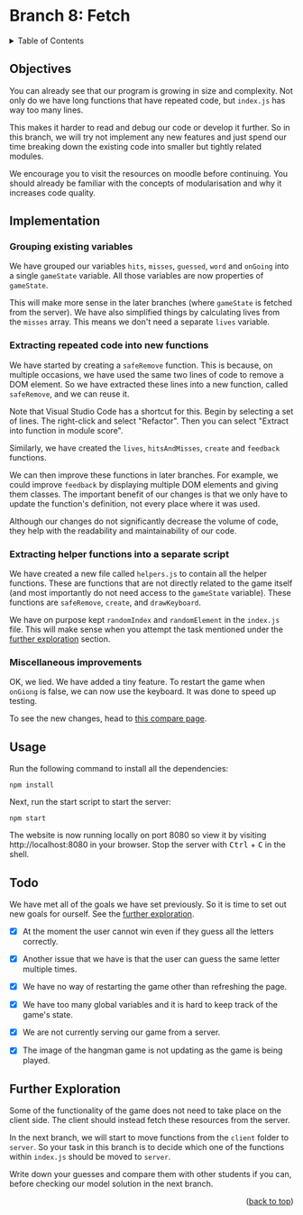 <div id="top"></div>

<!-- BRANCH TITLE -->

# Branch 8: Fetch

<!-- TABLE OF CONTENTS -->
<details>
  <summary>Table of Contents</summary>
  <ol>
    <li><a href="#objectives">Objectives</a></li>
    <li><a href="#implementation">Implementation</a>
    <li><a href="#usage">Usage</a></li>
    <li><a href="#todo">Todo</a></li>
    <li><a href="#further-exploration">Further Exploration</a></li>
  </ol>
</details>

## Objectives

You can already see that our program is growing in size and complexity.
Not only do we have long functions that have repeated code, but `index.js` has way too many lines.

This makes it harder to read and debug our code or develop it further.
So in this branch, we will try not implement any new features and just spend our time breaking down the existing code into smaller but tightly related modules.

We encourage you to visit the resources on moodle before continuing.
You should already be familiar with the concepts of modularisation and why it increases code quality.

## Implementation

### Grouping existing variables

We have grouped our variables `hits`, `misses`, `guessed`, `word` and `onGoing` into a single `gameState` variable.
All those variables are now properties of `gameState`.

This will make more sense in the later branches (where `gameState` is fetched from the server).
We have also simplified things by calculating lives from the `misses` array.
This means we don't need a separate `lives` variable.

### Extracting repeated code into new functions

We have started by creating a `safeRemove` function.
This is because, on multiple occasions, we have used the same two lines of code to remove a DOM element.
So we have extracted these lines into a new function, called `safeRemove`, and we can reuse it.

Note that Visual Studio Code has a shortcut for this.
Begin by selecting a set of lines.
The  right-click and select "Refactor".
Then you can select "Extract into function in module score". 

Similarly, we have created the `lives`, `hitsAndMisses`, `create` and `feedback` functions.

We can then improve these functions in later branches.
For example, we could improve `feedback` by displaying multiple DOM elements and giving them classes.
The important benefit of our changes is that we only have to update the function's definition, not every place where it was used.

Although our changes do not significantly decrease the volume of code, they help with the readability and maintainability of our code.

### Extracting helper functions into a separate script

We have created a new file called `helpers.js` to contain all the helper functions.
These are functions that are not directly related to the game itself (and most importantly do not need access to the `gameState` variable).
These functions are `safeRemove`, `create`, and `drawKeyboard`.

We have on purpose kept `randomIndex` and `randomElement` in the `index.js` file.
This will make sense when you attempt the task mentioned under the <a href="#further-exploration">further exploration</a> section.

### Miscellaneous improvements

OK, we lied.
We have added a tiny feature.
To restart the game when `onGiong` is false, we can now use the keyboard.
It was done to speed up testing.

To see the new changes, head to [this compare page](https://github.com/portsoc/hangman-in-branches/compare/6...7?diff=split).

## Usage

Run the following command to install all the dependencies:

```
npm install
```

Next, run the start script to start the server:

```
npm start
```

The website is now running locally on port 8080 so view it by visiting http://localhost:8080 in your browser.
Stop the server with <kbd>Ctrl</kbd> + <kbd>C</kbd> in the shell.

## Todo

We have met all of the goals we have set previously.
So it is time to set out new goals for ourself.
See the <a href="#further-exploration">further exploration</a>.

- [x] At the moment the user cannot win even if they guess all the letters correctly.

- [x] Another issue that we have is that the user can guess the same letter multiple times.

- [x] We have no way of restarting the game other than refreshing the page.

- [x] We have too many global variables and it is hard to keep track of the game's state.

- [x] We are not currently serving our game from a server.

- [x] The image of the hangman game is not updating as the game is being played.

## Further Exploration

Some of the functionality of the game does not need to take place on the client side.
The client should instead fetch these resources from the server.

In the next branch, we will start to move functions from the `client` folder to `server`.
So your task in this branch is to decide which one of the functions within `index.js` should be moved to `server`.

Write down your guesses and compare them with other students if you can, before checking our model solution in the next branch.

<p align="right">(<a href="#top">back to top</a>)</p>
